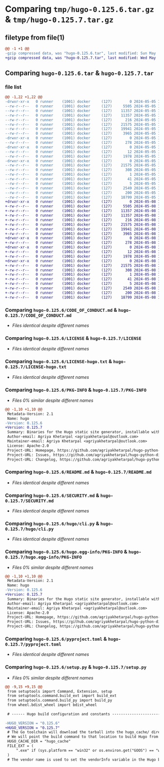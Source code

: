 # Comparing `tmp/hugo-0.125.6.tar.gz` & `tmp/hugo-0.125.7.tar.gz`

## filetype from file(1)

```diff
@@ -1 +1 @@
-gzip compressed data, was "hugo-0.125.6.tar", last modified: Sun May  5 12:10:51 2024, max compression
+gzip compressed data, was "hugo-0.125.7.tar", last modified: Wed May  8 15:17:02 2024, max compression
```

## Comparing `hugo-0.125.6.tar` & `hugo-0.125.7.tar`

### file list

```diff
@@ -1,22 +1,22 @@
-drwxr-xr-x   0 runner    (1001) docker     (127)        0 2024-05-05 12:10:51.836034 hugo-0.125.6/
--rw-r--r--   0 runner    (1001) docker     (127)     5505 2024-05-05 12:10:46.000000 hugo-0.125.6/CODE_OF_CONDUCT.md
--rw-r--r--   0 runner    (1001) docker     (127)    11357 2024-05-05 12:10:46.000000 hugo-0.125.6/LICENSE
--rw-r--r--   0 runner    (1001) docker     (127)    11357 2024-05-05 12:10:46.000000 hugo-0.125.6/LICENSE-hugo.txt
--rw-r--r--   0 runner    (1001) docker     (127)      216 2024-05-05 12:10:46.000000 hugo-0.125.6/MANIFEST.in
--rw-r--r--   0 runner    (1001) docker     (127)    21575 2024-05-05 12:10:51.836034 hugo-0.125.6/PKG-INFO
--rw-r--r--   0 runner    (1001) docker     (127)    19941 2024-05-05 12:10:46.000000 hugo-0.125.6/README.md
--rw-r--r--   0 runner    (1001) docker     (127)     3965 2024-05-05 12:10:46.000000 hugo-0.125.6/SECURITY.md
-drwxr-xr-x   0 runner    (1001) docker     (127)        0 2024-05-05 12:10:51.832034 hugo-0.125.6/hugo/
--rw-r--r--   0 runner    (1001) docker     (127)      278 2024-05-05 12:10:46.000000 hugo-0.125.6/hugo/__main__.py
-drwxr-xr-x   0 runner    (1001) docker     (127)        0 2024-05-05 12:10:51.836034 hugo-0.125.6/hugo/binaries/
--rw-r--r--   0 runner    (1001) docker     (127)       12 2024-05-05 12:10:46.000000 hugo-0.125.6/hugo/binaries/.gitignore
--rw-r--r--   0 runner    (1001) docker     (127)     1978 2024-05-05 12:10:46.000000 hugo-0.125.6/hugo/cli.py
-drwxr-xr-x   0 runner    (1001) docker     (127)        0 2024-05-05 12:10:51.836034 hugo-0.125.6/hugo.egg-info/
--rw-r--r--   0 runner    (1001) docker     (127)    21575 2024-05-05 12:10:51.000000 hugo-0.125.6/hugo.egg-info/PKG-INFO
--rw-r--r--   0 runner    (1001) docker     (127)      308 2024-05-05 12:10:51.000000 hugo-0.125.6/hugo.egg-info/SOURCES.txt
--rw-r--r--   0 runner    (1001) docker     (127)        1 2024-05-05 12:10:51.000000 hugo-0.125.6/hugo.egg-info/dependency_links.txt
--rw-r--r--   0 runner    (1001) docker     (127)       41 2024-05-05 12:10:51.000000 hugo-0.125.6/hugo.egg-info/entry_points.txt
--rw-r--r--   0 runner    (1001) docker     (127)        5 2024-05-05 12:10:51.000000 hugo-0.125.6/hugo.egg-info/top_level.txt
--rw-r--r--   0 runner    (1001) docker     (127)     2549 2024-05-05 12:10:46.000000 hugo-0.125.6/pyproject.toml
--rw-r--r--   0 runner    (1001) docker     (127)      200 2024-05-05 12:10:51.836034 hugo-0.125.6/setup.cfg
--rw-r--r--   0 runner    (1001) docker     (127)    18799 2024-05-05 12:10:46.000000 hugo-0.125.6/setup.py
+drwxr-xr-x   0 runner    (1001) docker     (127)        0 2024-05-08 15:17:02.687770 hugo-0.125.7/
+-rw-r--r--   0 runner    (1001) docker     (127)     5505 2024-05-08 15:16:59.000000 hugo-0.125.7/CODE_OF_CONDUCT.md
+-rw-r--r--   0 runner    (1001) docker     (127)    11357 2024-05-08 15:16:59.000000 hugo-0.125.7/LICENSE
+-rw-r--r--   0 runner    (1001) docker     (127)    11357 2024-05-08 15:16:59.000000 hugo-0.125.7/LICENSE-hugo.txt
+-rw-r--r--   0 runner    (1001) docker     (127)      216 2024-05-08 15:16:59.000000 hugo-0.125.7/MANIFEST.in
+-rw-r--r--   0 runner    (1001) docker     (127)    21575 2024-05-08 15:17:02.687770 hugo-0.125.7/PKG-INFO
+-rw-r--r--   0 runner    (1001) docker     (127)    19941 2024-05-08 15:16:59.000000 hugo-0.125.7/README.md
+-rw-r--r--   0 runner    (1001) docker     (127)     3965 2024-05-08 15:16:59.000000 hugo-0.125.7/SECURITY.md
+drwxr-xr-x   0 runner    (1001) docker     (127)        0 2024-05-08 15:17:02.683769 hugo-0.125.7/hugo/
+-rw-r--r--   0 runner    (1001) docker     (127)      278 2024-05-08 15:16:59.000000 hugo-0.125.7/hugo/__main__.py
+drwxr-xr-x   0 runner    (1001) docker     (127)        0 2024-05-08 15:17:02.683769 hugo-0.125.7/hugo/binaries/
+-rw-r--r--   0 runner    (1001) docker     (127)       12 2024-05-08 15:16:59.000000 hugo-0.125.7/hugo/binaries/.gitignore
+-rw-r--r--   0 runner    (1001) docker     (127)     1978 2024-05-08 15:16:59.000000 hugo-0.125.7/hugo/cli.py
+drwxr-xr-x   0 runner    (1001) docker     (127)        0 2024-05-08 15:17:02.683769 hugo-0.125.7/hugo.egg-info/
+-rw-r--r--   0 runner    (1001) docker     (127)    21575 2024-05-08 15:17:02.000000 hugo-0.125.7/hugo.egg-info/PKG-INFO
+-rw-r--r--   0 runner    (1001) docker     (127)      308 2024-05-08 15:17:02.000000 hugo-0.125.7/hugo.egg-info/SOURCES.txt
+-rw-r--r--   0 runner    (1001) docker     (127)        1 2024-05-08 15:17:02.000000 hugo-0.125.7/hugo.egg-info/dependency_links.txt
+-rw-r--r--   0 runner    (1001) docker     (127)       41 2024-05-08 15:17:02.000000 hugo-0.125.7/hugo.egg-info/entry_points.txt
+-rw-r--r--   0 runner    (1001) docker     (127)        5 2024-05-08 15:17:02.000000 hugo-0.125.7/hugo.egg-info/top_level.txt
+-rw-r--r--   0 runner    (1001) docker     (127)     2549 2024-05-08 15:16:59.000000 hugo-0.125.7/pyproject.toml
+-rw-r--r--   0 runner    (1001) docker     (127)      200 2024-05-08 15:17:02.687770 hugo-0.125.7/setup.cfg
+-rw-r--r--   0 runner    (1001) docker     (127)    18799 2024-05-08 15:16:59.000000 hugo-0.125.7/setup.py
```

### Comparing `hugo-0.125.6/CODE_OF_CONDUCT.md` & `hugo-0.125.7/CODE_OF_CONDUCT.md`

 * *Files identical despite different names*

### Comparing `hugo-0.125.6/LICENSE` & `hugo-0.125.7/LICENSE`

 * *Files identical despite different names*

### Comparing `hugo-0.125.6/LICENSE-hugo.txt` & `hugo-0.125.7/LICENSE-hugo.txt`

 * *Files identical despite different names*

### Comparing `hugo-0.125.6/PKG-INFO` & `hugo-0.125.7/PKG-INFO`

 * *Files 0% similar despite different names*

```diff
@@ -1,10 +1,10 @@
 Metadata-Version: 2.1
 Name: hugo
-Version: 0.125.6
+Version: 0.125.7
 Summary: Binaries for the Hugo static site generator, installable with pip
 Author-email: Agriya Khetarpal <agriyakhetarpal@outlook.com>
 Maintainer-email: Agriya Khetarpal <agriyakhetarpal@outlook.com>
 License: Apache-2.0
 Project-URL: Homepage, https://github.com/agriyakhetarpal/hugo-python-distributions
 Project-URL: Issues, https://github.com/agriyakhetarpal/hugo-python-distributions/issues
 Project-URL: Changelog, https://github.com/agriyakhetarpal/hugo-python-distributions/releases
```

### Comparing `hugo-0.125.6/README.md` & `hugo-0.125.7/README.md`

 * *Files identical despite different names*

### Comparing `hugo-0.125.6/SECURITY.md` & `hugo-0.125.7/SECURITY.md`

 * *Files identical despite different names*

### Comparing `hugo-0.125.6/hugo/cli.py` & `hugo-0.125.7/hugo/cli.py`

 * *Files identical despite different names*

### Comparing `hugo-0.125.6/hugo.egg-info/PKG-INFO` & `hugo-0.125.7/hugo.egg-info/PKG-INFO`

 * *Files 0% similar despite different names*

```diff
@@ -1,10 +1,10 @@
 Metadata-Version: 2.1
 Name: hugo
-Version: 0.125.6
+Version: 0.125.7
 Summary: Binaries for the Hugo static site generator, installable with pip
 Author-email: Agriya Khetarpal <agriyakhetarpal@outlook.com>
 Maintainer-email: Agriya Khetarpal <agriyakhetarpal@outlook.com>
 License: Apache-2.0
 Project-URL: Homepage, https://github.com/agriyakhetarpal/hugo-python-distributions
 Project-URL: Issues, https://github.com/agriyakhetarpal/hugo-python-distributions/issues
 Project-URL: Changelog, https://github.com/agriyakhetarpal/hugo-python-distributions/releases
```

### Comparing `hugo-0.125.6/pyproject.toml` & `hugo-0.125.7/pyproject.toml`

 * *Files identical despite different names*

### Comparing `hugo-0.125.6/setup.py` & `hugo-0.125.7/setup.py`

 * *Files 0% similar despite different names*

```diff
@@ -9,15 +9,15 @@
 from setuptools import Command, Extension, setup
 from setuptools.command.build_ext import build_ext
 from setuptools.command.build_py import build_py
 from wheel.bdist_wheel import bdist_wheel
 
 # ------ Hugo build configuration and constants ------------------------------------
 
-HUGO_VERSION = "0.125.6"
+HUGO_VERSION = "0.125.7"
 # The Go toolchain will download the tarball into the hugo_cache/ directory.
 # We will point the build command to that location to build Hugo from source
 HUGO_CACHE_DIR = "hugo_cache"
 FILE_EXT = (
     ".exe" if (sys.platform == "win32" or os.environ.get("GOOS") == "windows") else ""
 )
 # The vendor name is used to set the vendorInfo variable in the Hugo binary
```

